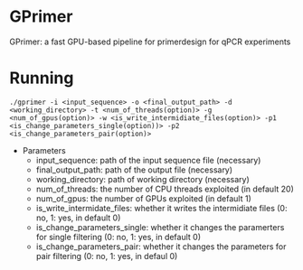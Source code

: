 # GPrimer
GPrimer: a fast GPU-based pipeline for primerdesign for qPCR experiments

# Running
```
./gprimer -i <input_sequence> -o <final_output_path> -d <working_directory> -t <num_of_threads(option)> -g <num_of_gpus(option)> -w <is_write_intermidiate_files(option)> -p1 <is_change_parameters_single(option))> -p2 <is_change_parameters_pair(option)>
```
- Parameters
  - input_sequence: path of the input sequence file (necessary)
  - final_output_path: path of the output file (necessary)
  - working_directory: path of working directory (necessary)
  - num_of_threads: the number of CPU threads exploited (in default 20)
  - num_of_gpus: the number of GPUs exploited (in default 1)
  - is_write_intermidate_files: whether it writes the intermidiate files (0: no, 1: yes, in default 0)
  - is_change_parameters_single: whether it changes the paramerters for single filtering (0: no, 1: yes, in default 0)
  - is_change_parameters_pair: whether it changes the parameters for pair filtering (0: no, 1: yes, in defaul 0)
